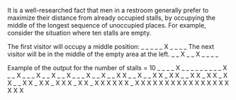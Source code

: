 It is a well-researched fact that men in a restroom generally prefer to maximize their distance from already occupied stalls, by occupying the middle of the longest sequence of unoccupied places. For example, consider the situation where ten stalls are empty.

The first visitor will occupy a middle position:
_ _ _ _ _ X _ _ _ _
The next visitor will be in the middle of the empty area at the left.
_ _ X _ _ X _ _ _ _


Example of the output for the number of stalls = 10
_ _ _ _ X _ _ _ _ _
_ _ _ _ X _ _ X _ _
_ X _ _ X _ _ X _ _
_ X _ _ X _ _ X X _
_ X _ _ X X _ X X _
_ X X _ X X _ X X _
_ X X _ X X _ X X X
_ X X _ X X X X X X
_ X X X X X X X X X
X X X X X X X X X X
